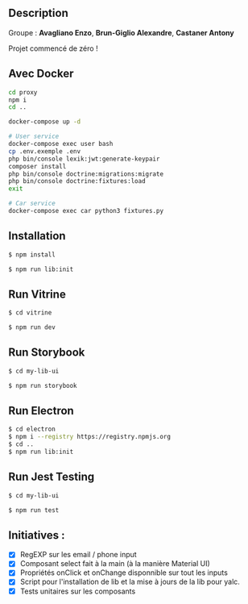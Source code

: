 ## Description

Groupe : **Avagliano Enzo**, **Brun-Giglio Alexandre**, **Castaner Antony**

Projet commencé de zéro !

## Avec Docker

```bash
cd proxy
npm i
cd ..

docker-compose up -d

# User service
docker-compose exec user bash
cp .env.exemple .env
php bin/console lexik:jwt:generate-keypair
composer install
php bin/console doctrine:migrations:migrate
php bin/console doctrine:fixtures:load
exit

# Car service
docker-compose exec car python3 fixtures.py
```

## Installation

```bash
$ npm install
```

```bash
$ npm run lib:init
```

## Run Vitrine

```bash
$ cd vitrine
```

```bash
$ npm run dev
```

## Run Storybook

```bash
$ cd my-lib-ui
```

```bash
$ npm run storybook
```

## Run Electron

```bash
$ cd electron
$ npm i --registry https://registry.npmjs.org
$ cd ..
$ npm run lib:init
```

## Run Jest Testing

```bash
$ cd my-lib-ui
```

```bash
$ npm run test
```

## Initiatives :

- [x] RegEXP sur les email / phone input
- [x] Composant select fait à la main (à la manière Material UI)
- [x] Propriétés onClick et onChange disponnible sur tout les inputs
- [x] Script pour l'installation de lib et la mise à jours de la lib pour yalc.
- [x] Tests unitaires sur les composants
